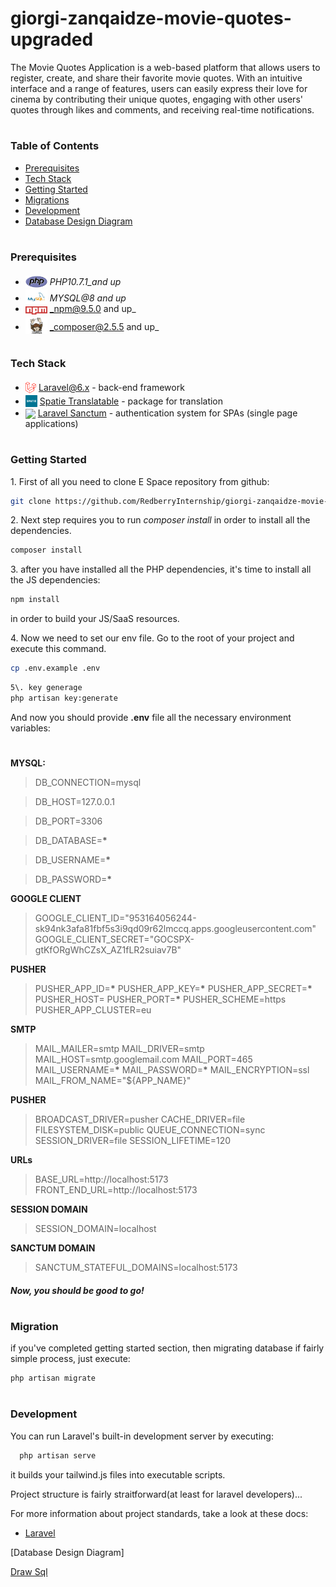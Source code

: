 # giorgi-zanqaidze-movie-quotes-upgraded

The Movie Quotes Application is a web-based platform that allows users to register, create, and share their favorite movie quotes. With an intuitive interface and a range of features, users can easily express their love for cinema by contributing their unique quotes, engaging with other users' quotes through likes and comments, and receiving real-time notifications.

#

### Table of Contents

-   [Prerequisites](#prerequisites)
-   [Tech Stack](#tech-stack)
-   [Getting Started](#getting-started)
-   [Migrations](#migration)
-   [Development](#development)
-   [Database Design Diagram](#project-structure)

#

### Prerequisites

-   <img src="https://github.com/RedberryInternship/example-project-laravel/raw/master/readme/assets/php.svg" width="35" style="position: relative; top: 4px" /> _PHP10.7.1_and up_
-   <img src="https://github.com/RedberryInternship/example-project-laravel/raw/master/readme/assets/mysql.png" width="35" style="position: relative; top: 4px" /> _MYSQL@8 and up_
-   <img src="https://github.com/RedberryInternship/example-project-laravel/raw/master/readme/assets/npm.png" width="35" style="position: relative; top: 4px" /> _npm@9.5.0 and up\_
-   <img src="https://github.com/RedberryInternship/example-project-laravel/raw/master/readme/assets/composer.png" width="35" style="position: relative; top: 6px" /> _composer@2.5.5 and up\_

#

### Tech Stack

-   <img src="https://github.com/RedberryInternship/example-project-laravel/raw/master/readme/assets/laravel.png" height="18" style="position: relative; top: 4px" /> [Laravel@6.x](https://laravel.com/docs/6.x) - back-end framework
-   <img src="https://github.com/RedberryInternship/example-project-laravel/raw/master/readme/assets/spatie.png" height="19" style="position: relative; top: 4px" /> [Spatie Translatable](https://github.com/spatie/laravel-translatable) - package for translation
-   <img src="https://dannyherran.com/wp-content/uploads/2022/01/laravel-sanctum.png" height="19" style="position: relative; top: 4px" /> [Laravel Sanctum](https://laravel.com/docs/10.x/sanctum) - authentication system for SPAs (single page applications)

#

### Getting Started

1\. First of all you need to clone E Space repository from github:

```sh
git clone https://github.com/RedberryInternship/giorgi-zanqaidze-movie-quotes-back.git
```

2\. Next step requires you to run _composer install_ in order to install all the dependencies.

```sh
composer install
```

3\. after you have installed all the PHP dependencies, it's time to install all the JS dependencies:

```sh
npm install
```

in order to build your JS/SaaS resources.

4\. Now we need to set our env file. Go to the root of your project and execute this command.

```sh
cp .env.example .env
```

```sh
5\. key generage
php artisan key:generate
```

And now you should provide **.env** file all the necessary environment variables:

#

**MYSQL:**

> DB_CONNECTION=mysql

> DB_HOST=127.0.0.1

> DB_PORT=3306

> DB_DATABASE=**\***

> DB_USERNAME=**\***

> DB_PASSWORD=**\***

**GOOGLE CLIENT**

> GOOGLE_CLIENT_ID="953164056244-sk94nk3afa81fbf5s3i9qd09r62lmccq.apps.googleusercontent.com"
> GOOGLE_CLIENT_SECRET="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"

**PUSHER**

> PUSHER_APP_ID=**\***
> PUSHER_APP_KEY=**\***
> PUSHER_APP_SECRET=**\***
> PUSHER_HOST=
> PUSHER_PORT=**\***
> PUSHER_SCHEME=https
> PUSHER_APP_CLUSTER=eu

**SMTP**

> MAIL_MAILER=smtp
> MAIL_DRIVER=smtp
> MAIL_HOST=smtp.googlemail.com
> MAIL_PORT=465
> MAIL_USERNAME=**\***
> MAIL_PASSWORD=**\***
> MAIL_ENCRYPTION=ssl
> MAIL_FROM_NAME="${APP_NAME}"

**PUSHER**

> BROADCAST_DRIVER=pusher
> CACHE_DRIVER=file
> FILESYSTEM_DISK=public
> QUEUE_CONNECTION=sync
> SESSION_DRIVER=file
> SESSION_LIFETIME=120

**URLs**

> BASE_URL=http://localhost:5173
> FRONT_END_URL=http://localhost:5173

**SESSION DOMAIN**

> SESSION_DOMAIN=localhost

**SANCTUM DOMAIN**

> SANCTUM_STATEFUL_DOMAINS=localhost:5173

##### Now, you should be good to go!

#

### Migration

if you've completed getting started section, then migrating database if fairly simple process, just execute:

```sh
php artisan migrate
```

#

### Development

You can run Laravel's built-in development server by executing:

```sh
  php artisan serve
```

it builds your tailwind.js files into executable scripts.

Project structure is fairly straitforward(at least for laravel developers)...

For more information about project standards, take a look at these docs:

-   [Laravel](https://laravel.com/docs/6.x)

[Database Design Diagram]

<a href="https://ibb.co/MCGpW31">Draw Sql</a>
